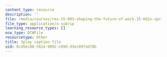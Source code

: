 ```yaml
---
content_type: resource
description: ''
file: /media/courses/res-15-003-shaping-the-future-of-work-15-662x-spring-2016/8c45ec88562a9892c69dd3ec89fad78b_juxuwNK3G-c.srt
file_type: application/x-subrip
learning_resource_types: []
ocw_type: OCWFile
resourcetype: Other
title: 3play caption file
uid: 8c45ec88-562a-9892-c69d-d3ec89fad78b
---
```

